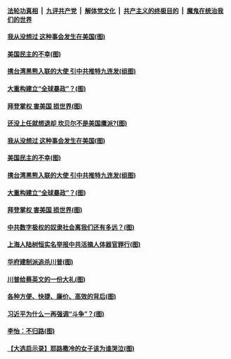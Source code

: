 

####  [法轮功真相](../../../../basic/blob/master/README.md?t=01180801) &nbsp;|&nbsp; [九评共产党](../../../../9ping.md/blob/master/README.md?t=01180801) &nbsp;|&nbsp; [解体党文化](../../../../jtdwh.md/blob/master/README.md?t=01180801)  &nbsp;|&nbsp; [共产主义的终极目的](../../../../gczydzjmd.md/blob/master/README.md?t=01180801) &nbsp;|&nbsp; [魔鬼在统治我们的世界](../../../../mgztzwmdsj.md/blob/master/README.md?t=01180801) 

#### [我从没想过 这种事会发生在美国(图)](../pages/p4/959442.md?t=01180801) 


#### [美国民主的不幸(图)](../pages/p4/959336.md?t=01180801) 

#### [携台湾黑熊入联的大使 引中共推特九连发(组图)](../pages/p4/959372.md?t=01180801) 

#### [大重构建立“全球暴政”？(图)](../pages/p4/959328.md?t=01180801) 

#### [拜登掌权 害美国 损世界(图)](../pages/p4/959322.md?t=01180801) 

#### [还没上任就想退却 坎贝尔不是美国鹰派?(图)](../pages/p4/959445.md?t=01180801) 

#### [我从没想过 这种事会发生在美国(图)](../pages/p4/959442.md?t=01180801) 






#### [美国民主的不幸(图)](../pages/p4/959336.md?t=01180801) 

#### [携台湾黑熊入联的大使 引中共推特九连发(组图)](../pages/p4/959372.md?t=01180801) 

#### [大重构建立“全球暴政”？(图)](../pages/p4/959328.md?t=01180801) 

#### [拜登掌权 害美国 损世界(图)](../pages/p4/959322.md?t=01180801) 

#### [中共数字极权的奴隶社会离我们还有多远？(图)](../pages/p4/959378.md?t=01180801) 

#### [上海人陆树恒实名举报中共活摘人体器官罪行(图)](../pages/p4/959348.md?t=01180801) 

#### [华府建制派追杀川普(图)](../pages/p4/959277.md?t=01180801) 

#### [川普给蔡英文的一份大礼(图)](../pages/p4/959279.md?t=01180801) 

#### [各种方便、快捷、廉价、高效的背后(图)](../pages/p4/959276.md?t=01180801) 

#### [习近平为什么一再强调“斗争”？(图)](../pages/p4/959280.md?t=01180801) 

#### [李怡：不归路(图)](../pages/p4/959274.md?t=01180801) 

#### [【大选启示录】耶路撒冷的女子该为谁哭泣(图)](../pages/p4/958510.md?t=01180801) 


